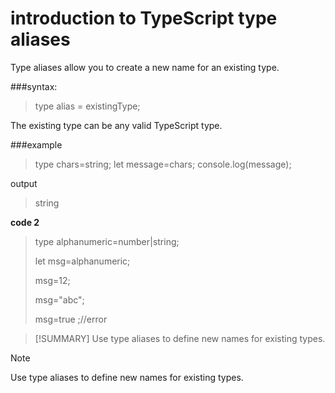 #  introduction to TypeScript type aliases
Type aliases allow you to create a new name for an existing type. 

###syntax:

> type alias = existingType;

The existing type can be any valid TypeScript type.


###example 

>type chars=string;
>let message=chars;
>console.log(message);

output
>string

**code 2**

>type alphanumeric=number|string;
>
>let msg=alphanumeric;
>
>msg=12;
>
>msg="abc";
>
>msg=true ;//error

> [!SUMMARY]
> Use type aliases to define new names for existing types.

> [!NOTE]
> Use type aliases to define new names for existing types.


